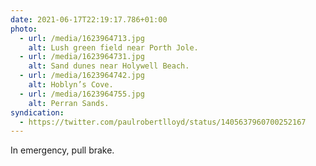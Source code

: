 ```yaml
---
date: 2021-06-17T22:19:17.786+01:00
photo:
  - url: /media/1623964713.jpg
    alt: Lush green field near Porth Jole.
  - url: /media/1623964731.jpg
    alt: Sand dunes near Holywell Beach.
  - url: /media/1623964742.jpg
    alt: Hoblyn’s Cove.
  - url: /media/1623964755.jpg
    alt: Perran Sands.
syndication:
  - https://twitter.com/paulrobertlloyd/status/1405637960700252167
---
```

In emergency, pull brake.
